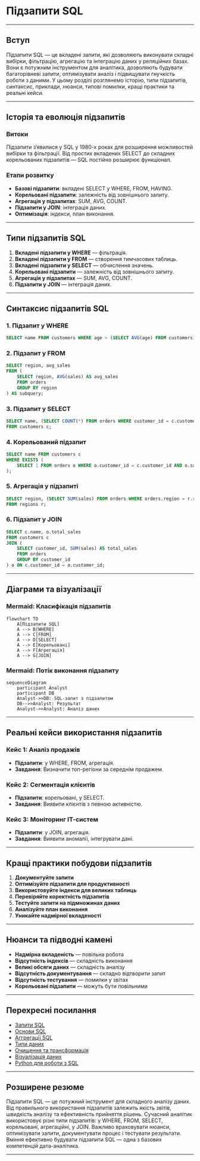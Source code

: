 # Підзапити SQL

---

## Вступ

Підзапити SQL — це вкладені запити, які дозволяють виконувати складні вибірки, фільтрацію, агрегацію та інтеграцію даних у реляційних базах. Вони є потужним інструментом для аналітика, дозволяють будувати багаторівневі запити, оптимізувати аналіз і підвищувати гнучкість роботи з даними. У цьому розділі розглянемо історію, типи підзапитів, синтаксис, приклади, нюанси, типові помилки, кращі практики та реальні кейси.

---

## Історія та еволюція підзапитів

### Витоки

Підзапити з’явилися у SQL у 1980-х роках для розширення можливостей вибірки та фільтрації. Від простих вкладених SELECT до складних корельованих підзапитів — SQL постійно розширює функціонал.

### Етапи розвитку

-   **Базові підзапити**: вкладені SELECT у WHERE, FROM, HAVING.
-   **Корельовані підзапити**: залежність від зовнішнього запиту.
-   **Агрегація у підзапитах**: SUM, AVG, COUNT.
-   **Підзапити у JOIN**: інтеграція даних.
-   **Оптимізація**: індекси, план виконання.

---

## Типи підзапитів SQL

1. **Вкладені підзапити у WHERE** — фільтрація.
2. **Вкладені підзапити у FROM** — створення тимчасових таблиць.
3. **Вкладені підзапити у SELECT** — обчислення значень.
4. **Корельовані підзапити** — залежність від зовнішнього запиту.
5. **Агрегація у підзапитах** — SUM, AVG, COUNT.
6. **Підзапити у JOIN** — інтеграція даних.

---

## Синтаксис підзапитів SQL

### 1. Підзапит у WHERE

```sql
SELECT name FROM customers WHERE age > (SELECT AVG(age) FROM customers);
```

### 2. Підзапит у FROM

```sql
SELECT region, avg_sales
FROM (
    SELECT region, AVG(sales) AS avg_sales
    FROM orders
    GROUP BY region
) AS subquery;
```

### 3. Підзапит у SELECT

```sql
SELECT name, (SELECT COUNT(*) FROM orders WHERE customer_id = c.customer_id) AS num_orders
FROM customers c;
```

### 4. Корельований підзапит

```sql
SELECT name FROM customers c
WHERE EXISTS (
    SELECT 1 FROM orders o WHERE o.customer_id = c.customer_id AND o.sales > 1000
);
```

### 5. Агрегація у підзапиті

```sql
SELECT region, (SELECT SUM(sales) FROM orders WHERE orders.region = r.region) AS total_sales
FROM regions r;
```

### 6. Підзапит у JOIN

```sql
SELECT c.name, o.total_sales
FROM customers c
JOIN (
    SELECT customer_id, SUM(sales) AS total_sales
    FROM orders
    GROUP BY customer_id
) o ON c.customer_id = o.customer_id;
```

---

## Діаграми та візуалізації

### Mermaid: Класифікація підзапитів

```mermaid
flowchart TD
    A[Підзапити SQL]
    A --> B[WHERE]
    A --> C[FROM]
    A --> D[SELECT]
    A --> E[Корельовані]
    A --> F[Агрегація]
    A --> G[JOIN]
```

### Mermaid: Потік виконання підзапиту

```mermaid
sequenceDiagram
    participant Analyst
    participant DB
    Analyst->>DB: SQL-запит з підзапитом
    DB-->>Analyst: Результат
    Analyst->>Analyst: Аналіз даних
```

---

## Реальні кейси використання підзапитів

### Кейс 1: Аналіз продажів

-   **Підзапити**: у WHERE, FROM, агрегація.
-   **Завдання**: Визначити топ-регіони за середнім продажем.

### Кейс 2: Сегментація клієнтів

-   **Підзапити**: корельовані, у SELECT.
-   **Завдання**: Виявити клієнтів з певною активністю.

### Кейс 3: Моніторинг ІТ-систем

-   **Підзапити**: у JOIN, агрегація.
-   **Завдання**: Виявити аномалії, інтегрувати дані.

---

## Кращі практики побудови підзапитів

1. **Документуйте запити**
2. **Оптимізуйте підзапити для продуктивності**
3. **Використовуйте індекси для великих таблиць**
4. **Перевіряйте коректність підзапитів**
5. **Тестуйте запити на підмножинах даних**
6. **Аналізуйте план виконання**
7. **Уникайте надмірної вкладеності**

---

## Нюанси та підводні камені

-   **Надмірна вкладеність** — повільна робота
-   **Відсутність індексів** — складність виконання
-   **Великі обсяги даних** — складність аналізу
-   **Відсутність документування** — складно відтворити запит
-   **Відсутність тестування** — помилки у звітах
-   **Корельовані підзапити** — можуть бути повільними

---

## Перехресні посилання

-   [Запити SQL](queries.md)
-   [Основи SQL](basics.md)
-   [Аггрегації SQL](aggregations.md)
-   [Типи даних](../03-data-basics/types.md)
-   [Очищення та трансформація](../04-wrangling/cleaning.md)
-   [Візуалізація даних](../05-visualization/overview.md)
-   [Python для роботи з SQL](../08-python/overview.md)

---

## Розширене резюме

Підзапити SQL — це потужний інструмент для складного аналізу даних. Від правильного використання підзапитів залежить якість звітів, швидкість аналізу та ефективність прийняття рішень. Сучасний аналітик використовує різні типи підзапитів: у WHERE, FROM, SELECT, корельовані, агрегаційні, у JOIN. Важливо враховувати нюанси, оптимізувати запити, документувати процес і тестувати результати. Вміння ефективно будувати підзапити SQL — одна з базових компетенцій дата-аналітика.

---
